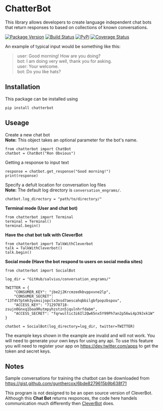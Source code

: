 # ChatterBot

This library allows developers to create language independent chat bots that
return responses to based on collections of known conversations.

[![Package Version](https://badge.fury.io/py/ChatterBot.png)](http://badge.fury.io/py/ChatterBot)
[![Build Status](https://travis-ci.org/gunthercox/ChatterBot.svg?branch=master)](https://travis-ci.org/gunthercox/ChatterBot)
[![PyPi](https://pypip.in/download/ChatterBot/badge.svg)](https://pypi.python.org/pypi/ChatterBot)
[![Coverage Status](https://img.shields.io/coveralls/gunthercox/ChatterBot.svg)](https://coveralls.io/r/gunthercox/ChatterBot)

An example of typical input would be something like this:
> user: Good morning! How are you doing?  
> bot:  I am doing very well, thank you for asking.  
> user: Your welcome.  
> bot: Do you like hats?  

## Installation

This package can be installed using
```
pip install chatterbot
```

## Useage

Create a new chat bot  
**Note:** This object takes an optional parameter for the bot's name.
```
from chatterbot import ChatBot
chatbot = ChatBot("Ron Obvious")
```

Getting a response to input text
```
response = chatbot.get_response("Good morning!")
print(response)
```

Specify a defult location for conversation log files  
**Note:** The default log directory is `conversation_engrams/`.
```
chatbot.log_directory = "path/to/directory/"
```

**Terminal mode (User and chat bot)**
```
from chatterbot import Terminal
terminal = Terminal()
terminal.begin()
```

**Have the chat bot talk with CleverBot**
```
from chatterbot import TalkWithCleverbot
talk = TalkWithCleverbot()
talk.begin()
```

**Social mode (Have the bot respond to users on social media sites)**
```
from chatterbot import SocialBot

log_dir = "GitHub/salvius/conversation_engrams/"

TWITTER = {
    "CONSUMER_KEY": "jbe2j2Krcmzedkbvppxvne2lp",
    "CONSUMER_SECRET": "13T4V7ptmh3ysmsijopclx3nsd7aescahqbbilgbfpopzbspou",
    "ACCESS_KEY": "712978718-zsujn0Gnxq1boa9Rutmpyhzstzn5jqulnhrfdabm",
    "ACCESS_SECRET": "fqrwultic3i6Il2Qw65nx5Y99Ph7an2p56wi4p39Jxk1W"
}

chatbot = SocialBot(log_directory=log_dir, twitter=TWITTER)
```
The example keys shown in the example are invalid and will not work.
You will need to generate your own keys for using any api.
To use this feature you will need to register your app on
https://dev.twitter.com/apps to get the token and secret keys.

## Notes

Sample conversations for training the chatbot can be downloaded
from https://gist.github.com/gunthercox/6bde8279615b9b638f71

This program is not designed to be an open source version of CleverBot.
Although this **Chat Bot** returns responces, the code here handels communication
much differently then [CleverBot](http://www.cleverbot.com) does.
